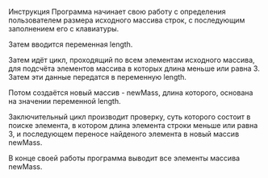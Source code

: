 Инструкция
Программа начинает свою работу с определения пользователем размера исходного массива строк, с последующим заполнением его с клавиатуры.

Затем вводится переменная length.

Затем идёт цикл, проходящий по всем элементам исходного массива, для подсчёта элементов массива в которых длина меньше или равна 3. Затем эти данные передатся в переменную length.

Потом создаётся новый массив - newMass, длина которого, основана на значении переменной length.

Заключительный цикл производит проверку, суть которого состоит в поиске элемента, в котором длина элемента строки меньше или равна 3, и последующем переносе найденого элемента в новый массив newMass.

В конце своей работы программа выводит все элементы массива newMass.

